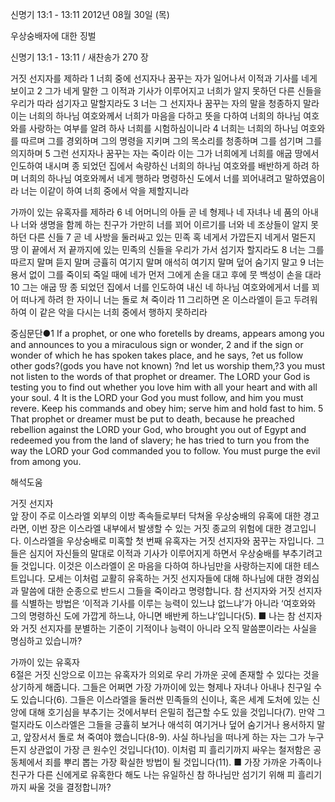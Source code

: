 신명기 13:1 - 13:11 
2012년 08월 30일 (목)

우상숭배자에 대한 징벌



신명기 13:1 - 13:11 / 새찬송가 270 장


거짓 선지자를 제하라
1 너희 중에 선지자나 꿈꾸는 자가 일어나서 이적과 기사를 네게 보이고 2 그가 네게 말한 그 이적과 기사가 이루어지고 너희가 알지 못하던 다른 신들을 우리가 따라 섬기자고 말할지라도 3 너는 그 선지자나 꿈꾸는 자의 말을 청종하지 말라 이는 너희의 하나님 여호와께서 너희가 마음을 다하고 뜻을 다하여 너희의 하나님 여호와를 사랑하는 여부를 알려 하사 너희를 시험하심이니라 4 너희는 너희의 하나님 여호와를 따르며 그를 경외하며 그의 명령을 지키며 그의 목소리를 청종하며 그를 섬기며 그를 의지하며 5 그런 선지자나 꿈꾸는 자는 죽이라 이는 그가 너희에게 너희를 애굽 땅에서 인도하여 내시며 종 되었던 집에서 속량하신 너희의 하나님 여호와를 배반하게 하려 하며 너희의 하나님 여호와께서 네게 행하라 명령하신 도에서 너를 꾀어내려고 말하였음이라 너는 이같이 하여 너희 중에서 악을 제할지니라

가까이 있는 유혹자를 제하라
6 네 어머니의 아들 곧 네 형제나 네 자녀나 네 품의 아내나 너와 생명을 함께 하는 친구가 가만히 너를 꾀어 이르기를 너와 네 조상들이 알지 못하던 다른 신들 7 곧 네 사방을 둘러싸고 있는 민족 혹 네게서 가깝든지 네게서 멀든지 땅 이 끝에서 저 끝까지에 있는 민족의 신들을 우리가 가서 섬기자 할지라도 8 너는 그를 따르지 말며 듣지 말며 긍휼히 여기지 말며 애석히 여기지 말며 덮어 숨기지 말고 9 너는 용서 없이 그를 죽이되 죽일 때에 네가 먼저 그에게 손을 대고 후에 뭇 백성이 손을 대라 10 그는 애굽 땅 종 되었던 집에서 너를 인도하여 내신 네 하나님 여호와에게서 너를 꾀어 떠나게 하려 한 자이니 너는 돌로 쳐 죽이라 11 그리하면 온 이스라엘이 듣고 두려워하여 이 같은 악을 다시는 너희 중에서 행하지 못하리라

중심문단●1 If a prophet, or one who foretells by dreams, appears among you and announces to you a miraculous sign or wonder, 2 and if the sign or wonder of which he has spoken takes place, and he says, ?et us follow other gods?(gods you have not known) ?nd let us worship them,?3 you must not listen to the words of that prophet or dreamer. The LORD your God is testing you to find out whether you love him with all your heart and with all your soul. 4 It is the LORD your God you must follow, and him you must revere. Keep his commands and obey him; serve him and hold fast to him. 5 That prophet or dreamer must be put to death, because he preached rebellion against the LORD your God, who brought you out of Egypt and redeemed you from the land of slavery; he has tried to turn you from the way the LORD your God commanded you to follow. You must purge the evil from among you.

해석도움





거짓 선지자  
앞 장이 주로 이스라엘 외부의 이방 족속들로부터 닥쳐올 우상숭배의 유혹에 대한 경고라면, 이번 장은 이스라엘 내부에서 발생할 수 있는 거짓 종교의 위험에 대한 경고입니다. 이스라엘을 우상숭배로 미혹할 첫 번째 유혹자는 거짓 선지자와 꿈꾸는 자입니다. 그들은 심지어 자신들의 말대로 이적과 기사가 이루어지게 하면서 우상숭배를 부추기려고 들 것입니다. 이것은 이스라엘이 온 마음을 다하여 하나님만을 사랑하는지에 대한 테스트입니다. 모세는 이처럼 교활히 유혹하는 거짓 선지자들에 대해 하나님에 대한 경외심과 말씀에 대한 순종으로 반드시 그들을 죽이라고 명령합니다. 참 선지자와 거짓 선지자를 식별하는 방법은 ‘이적과 기사를 이루는 능력이 있느냐 없느냐’가 아니라 ‘여호와와 그의 명령하신 도에 가깝게 하느냐, 아니면 배반케 하느냐’입니다(5).
■ 나는 참 선지자와 거짓 선지자를 분별하는 기준이 기적이나 능력이 아니라 오직 말씀뿐이라는 사실을 명심하고 있습니까?

가까이 있는 유혹자  
6절은 거짓 신앙으로 이끄는 유혹자가 의외로 우리 가까운 곳에 존재할 수 있다는 것을 상기하게 해줍니다. 그들은 어쩌면 가장 가까이에 있는 형제나 자녀나 아내나 친구일 수도 있습니다(6). 그들은 이스라엘을 둘러싼 민족들의 신이나, 혹은 세계 도처에 있는 신앙에 대해 호기심을 부추기는 것에서부터 은밀히 접근할 수도 있을 것입니다(7). 만약 그럴지라도 이스라엘은 그들을 긍휼히 보거나 애석히 여기거나 덮어 숨기거나 용서하지 말고, 앞장서서 돌로 쳐 죽여야 했습니다(8-9). 사실 하나님을 떠나게 하는 자는 그가 누구든지 상관없이 가장 큰 원수인 것입니다(10). 이처럼 피 흘리기까지 싸우는 철저함은 공동체에서 죄를 뿌리 뽑는 가장 확실한 방법이 될 것입니다(11).
■ 가장 가까운 가족이나 친구가 다른 신에게로 유혹한다 해도 나는 유일하신 참 하나님만 섬기기 위해 피 흘리기까지 싸울 것을 결정합니까?